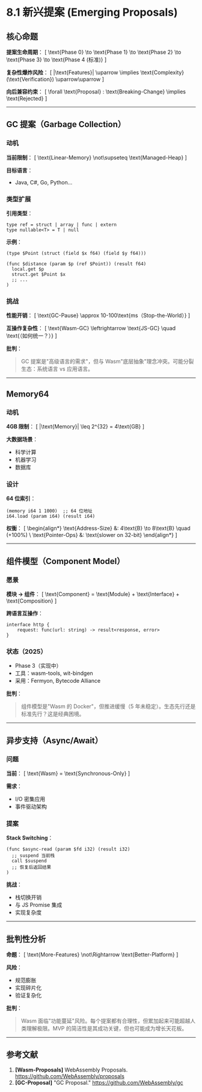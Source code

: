 # 8.1 新兴提案 (Emerging Proposals)

## 核心命题

**提案生命周期**：
\[
\text{Phase 0} \to \text{Phase 1} \to \text{Phase 2} \to \text{Phase 3} \to \text{Phase 4 (标准)}
\]

**复杂性爆炸风险**：
\[
|\text{Features}| \uparrow \implies \text{Complexity}(\text{Verification}) \uparrow\uparrow
\]

**向后兼容约束**：
\[
\forall \text{Proposal} : \text{Breaking-Change} \implies \text{Rejected}
\]

---

## GC 提案（Garbage Collection）

### 动机

**当前限制**：
\[
\text{Linear-Memory} \not\supseteq \text{Managed-Heap}
\]

**目标语言**：

- Java, C#, Go, Python...

### 类型扩展

**引用类型**：

```wit
type ref = struct | array | func | extern
type nullable<T> = T | null
```

**示例**：

```wasm
(type $Point (struct (field $x f64) (field $y f64)))

(func $distance (param $p (ref $Point)) (result f64)
  local.get $p
  struct.get $Point $x
  ;; ...
)
```

### 挑战

**性能开销**：
\[
\text{GC-Pause} \approx 10-100\text{ms（Stop-the-World）}
\]

**互操作复杂性**：
\[
\text{Wasm-GC} \leftrightarrow \text{JS-GC} \quad \text{（如何统一？）}
\]

**批判**：
> GC 提案是"高级语言的需求"，但与 Wasm"底层抽象"理念冲突。可能分裂生态：系统语言 vs 应用语言。

---

## Memory64

### 动机

**4GB 限制**：
\[
|\text{Memory}| \leq 2^{32} = 4\text{GB}
\]

**大数据场景**：

- 科学计算
- 机器学习
- 数据库

### 设计

**64 位索引**：

```wasm
(memory i64 1 1000)  ;; 64 位地址
i64.load (param i64) (result i64)
```

**权衡**：
\[
\begin{align*}
\text{Address-Size} &: 4\text{B} \to 8\text{B} \quad (+100\%) \\
\text{Pointer-Ops} &: \text{slower on 32-bit}
\end{align*}
\]

---

## 组件模型（Component Model）

### 愿景

**模块 → 组件**：
\[
\text{Component} = \text{Module} + \text{Interface} + \text{Composition}
\]

**跨语言互操作**：

```wit
interface http {
    request: func(url: string) -> result<response, error>
}
```

### 状态（2025）

- Phase 3（实现中）
- 工具：wasm-tools, wit-bindgen
- 采用：Fermyon, Bytecode Alliance

**批判**：
> 组件模型是"Wasm 的 Docker"，但推进缓慢（5 年未稳定）。生态先行还是标准先行？这是经典困境。

---

## 异步支持（Async/Await）

### 问题

**当前**：
\[
\text{Wasm} = \text{Synchronous-Only}
\]

**需求**：

- I/O 密集应用
- 事件驱动架构

### 提案

**Stack Switching**：

```wasm
(func $async-read (param $fd i32) (result i32)
  ;; suspend 当前栈
  call $suspend
  ;; 恢复后返回结果
)
```

**挑战**：

- 栈切换开销
- 与 JS Promise 集成
- 实现复杂度

---

## 批判性分析

**命题**：
\[
\text{More-Features} \not\Rightarrow \text{Better-Platform}
\]

**风险**：

- 规范膨胀
- 实现碎片化
- 验证复杂化

**批判**：
> Wasm 面临"功能蔓延"风险。每个提案都有合理性，但累加起来可能超越人类理解极限。MVP 的简洁性是其成功关键，但也可能成为增长天花板。

---

## 参考文献

1. **[Wasm-Proposals]** WebAssembly Proposals. https://github.com/WebAssembly/proposals
2. **[GC-Proposal]** "GC Proposal." https://github.com/WebAssembly/gc

